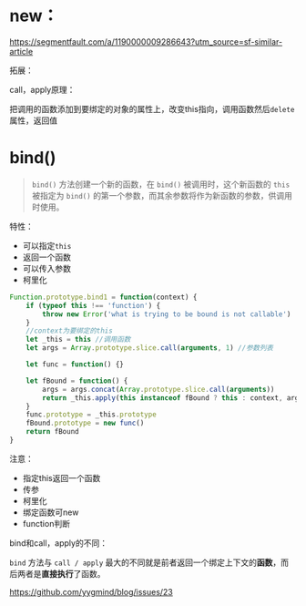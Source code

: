 # **new：**

https://segmentfault.com/a/1190000009286643?utm_source=sf-similar-article

拓展：

call，apply原理：

把调用的函数添加到要绑定的对象的属性上，改变this指向，调用函数然后`delete`属性，返回值



# bind()

>`bind()` 方法创建一个新的函数，在 `bind()` 被调用时，这个新函数的 `this` 被指定为 `bind()` 的第一个参数，而其余参数将作为新函数的参数，供调用时使用。

特性：

- 可以指定`this`
- 返回一个函数
- 可以传入参数
- 柯里化

```javascript
Function.prototype.bind1 = function(context) {
    if (typeof this !== 'function') {
        throw new Error('what is trying to be bound is not callable')
    }
    //context为要绑定的this
    let _this = this //调用函数
    let args = Array.prototype.slice.call(arguments, 1) //参数列表

    let func = function() {}

    let fBound = function() {
        args = args.concat(Array.prototype.slice.call(arguments))
        return _this.apply(this instanceof fBound ? this : context, args)
    }
    func.prototype = _this.prototype
    fBound.prototype = new func()
    return fBound
}
```

注意：

* 指定this返回一个函数
* 传参
* 柯里化
* 绑定函数可new
* function判断



bind和call，apply的不同：

`bind` 方法与 `call / apply` 最大的不同就是前者返回一个绑定上下文的**函数**，而后两者是**直接执行**了函数。

https://github.com/yygmind/blog/issues/23